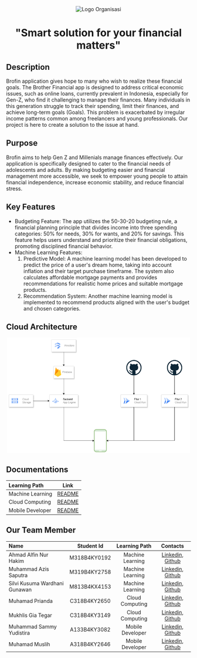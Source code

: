 <div align="center">
  <img src="https://storage.googleapis.com/be-brofin-bucket/brofin-logo.png" alt="Logo Organisasi" width="150">
  <h1>"Smart solution for your financial matters"</h1>
</div>

## Description
Brofin application gives hope to many who wish to realize these financial goals. The Brother Financial app is designed to address critical economic issues, such as online loans,          currently prevalent in Indonesia, especially for Gen-Z, who find it challenging to manage their finances. Many individuals in this generation struggle to track their spending,            limit their finances, and achieve long-term goals (Goals). This problem is exacerbated by irregular income patterns common among freelancers and young professionals. Our project          is here to create a solution to the issue at hand.</p>
## Purpose
Brofin aims to help Gen Z and Millenials manage finances effectively. Our application is specifically designed to cater to the financial needs of adolescents and adults. By making        budgeting easier and financial management more accessible, we seek to empower young people to attain financial independence, increase economic stability, and reduce financial             stress.</p>
## Key Features
- Budgeting Feature: The app utilizes the 50-30-20 budgeting rule, a financial planning principle that divides income into three spending categories: 50% for needs, 30% for wants, and      20% for savings. This feature helps users understand and prioritize their financial obligations, promoting disciplined financial behavior.  
- Machine Learning Features:  
  1. Predictive Model: A machine learning model has been developed to predict the price of a user's dream home, taking into account inflation and their target purchase timeframe. The          system also calculates affordable mortgage payments and provides recommendations for realistic home prices and suitable mortgage products.
  2. Recommendation System: Another machine learning model is implemented to recommend products aligned with the user's budget and chosen categories.
## Cloud Architecture
<div align="center">
  <img src="https://github.com/CP-Finance-Goals/.github/blob/main/profile/Architectures.png" alt="Arsitektur" width="500">
</div>


## Documentations
| Learning Path    | Link                                                                        |
|:-----------------|:---------------------------------------------------------------------------:|
| Machine Learning | [README](https://github.com/CP-Finance-Goals/ML-Repo/blob/main/README.md)   |
| Cloud Computing  | [README](https://github.com/CP-Finance-Goals/CC-Repo/blob/main/README.md)   |
| Mobile Developer | [README](https://github.com/CP-Finance-Goals/Brofin-MD/blob/main/README.md) |

## Our Team Member
| Name                           | Student Id      | Learning Path      | Contacts                                                                                                     |
|:-------------------------------|:---------------:|:------------------:|:------------------------------------------------------------------------------------------------------------:|
| Ahmad Alfin Nur Hakim          | M318B4KY0192    | Machine Learning   | [Linkedin](https://www.linkedin.com/in/ahmadalfinnurhakim), [Github](https://github.com/alf1001)                         |
| Muhammad Azis Saputra          | M319B4KY2758    | Machine Learning   | [Linkedin](https://www.linkedin.com/in/azisputra), [Github](https://github.com/MuhammadAzisSaputra)                      |
| Silvi Kusuma Wardhani Gunawan  | M813B4KX4153    | Machine Learning   | [Linkedin](https://www.linkedin.com/in/silvi-kusuma-wardhani-gunawan), [Github](https://github.com/Silvikusuma04)        |
| Muhamad Prianda                | C318B4KY2650    | Cloud Computing    | [Linkedin](https://www.linkedin.com/in/muhamad-prianda-749191253), [Github](https://github.com/MUHAMADPRIANDA)           |
| Mukhlis Gia Tegar              | C318B4KY3149    | Cloud Computing    | [Linkedin](https://www.linkedin.com/in/mukhlis-gia-tegar-435027295), [Github](https://github.com/MkhGT)                  |
| Muhammad Sammy Yudistira       | A133B4KY3082    | Mobile Developer   | [Linkedin](https://www.linkedin.com/in/sammy-yudistira), [Github](https://github.com/MSammyYudistira) |
| Muhamad Muslih                 | A318B4KY2646    | Mobile Developer   | [Linkedin](https://www.linkedin.com/in/muhamad-muslih-a92120275), [Github](https://github.com/papermintx)                |
